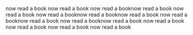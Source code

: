 now read a book
now read a book
now read a booknow read a book
now read a book
now read a booknow read a booknow read a book
now read a booknow read a book
now read a booknow read a book
now read a book
now read a book
now read a book
now read a book
